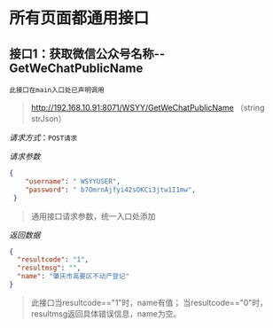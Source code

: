 # 所有页面都通用接口

## 接口1：获取微信公众号名称--GetWeChatPublicName

    此接口在main入口处已声明调用

> http://192.168.10.91:8071/WSYY/GetWeChatPublicName （string strJson） 

*请求方式*：`POST请求`

*请求参数*
```json
{ 
    "username": " WSYYUSER", 
    "password": " b7OmrnAjfyi42sOKCi3jtw1I1mw",
 }
```

> 通用接口请求参数，统一入口处添加

*返回数据*
```json
{
  "resultcode": "1",
  "resultmsg": "",
  "name": "肇庆市高要区不动产登记"
}
```

> 此接口当resultcode=="1"时，name有值；
  当resultcode=="0"时，resultmsg返回具体错误信息，name为空。

